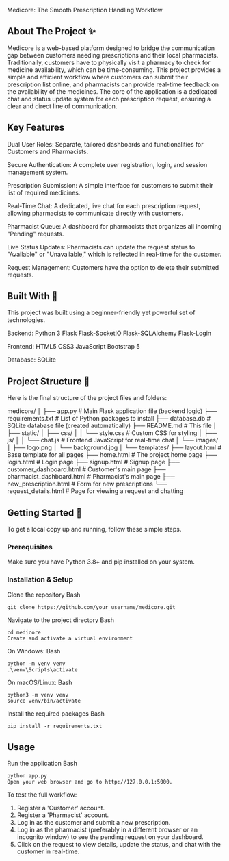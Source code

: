 Medicore: The Smooth Prescription Handling Workflow

## About The Project ✨
Medicore is a web-based platform designed to bridge the communication gap between customers needing prescriptions and their local pharmacists. Traditionally, customers have to physically visit a pharmacy to check for medicine availability, which can be time-consuming. This project provides a simple and efficient workflow where customers can submit their prescription list online, and pharmacists can provide real-time feedback on the availability of the medicines.
The core of the application is a dedicated chat and status update system for each prescription request, ensuring a clear and direct line of communication.

## Key Features
Dual User Roles: Separate, tailored dashboards and functionalities for Customers and Pharmacists.

Secure Authentication: A complete user registration, login, and session management system.

Prescription Submission: A simple interface for customers to submit their list of required medicines.

Real-Time Chat: A dedicated, live chat for each prescription request, allowing pharmacists to communicate directly with customers.

Pharmacist Queue: A dashboard for pharmacists that organizes all incoming "Pending" requests.

Live Status Updates: Pharmacists can update the request status to "Available" or "Unavailable," which is reflected in real-time for the customer.

Request Management: Customers have the option to delete their submitted requests.

## Built With 🧪
This project was built using a beginner-friendly yet powerful set of technologies.

Backend:
Python 3
Flask
Flask-SocketIO
Flask-SQLAlchemy
Flask-Login

Frontend:
HTML5
CSS3
JavaScript
Bootstrap 5

Database:
SQLite

## Project Structure 📂
Here is the final structure of the project files and folders:

medicore/
│
├── app.py              # Main Flask application file (backend logic)
├── requirements.txt    # List of Python packages to install
├── database.db         # SQLite database file (created automatically)
├── README.md           # This file
│
├── static/
│   ├── css/
│   │   └── style.css   # Custom CSS for styling
│   ├── js/
│   │   └── chat.js     # Frontend JavaScript for real-time chat
│   └── images/
│       ├── logo.png
│       └── background.jpg
│
└── templates/
    ├── layout.html             # Base template for all pages
    ├── home.html               # The project home page
    ├── login.html              # Login page
    ├── signup.html             # Signup page
    ├── customer_dashboard.html   # Customer's main page
    ├── pharmacist_dashboard.html # Pharmacist's main page
    ├── new_prescription.html   # Form for new prescriptions
    └── request_details.html    # Page for viewing a request and chatting
## Getting Started 🚀
To get a local copy up and running, follow these simple steps.

### Prerequisites
Make sure you have Python 3.8+ and pip installed on your system.

### Installation & Setup
Clone the repository
Bash
```
git clone https://github.com/your_username/medicore.git
```
Navigate to the project directory
Bash
```
cd medicore
Create and activate a virtual environment
```
On Windows:
Bash
```
python -m venv venv
.\venv\Scripts\activate
```
On macOS/Linux:
Bash
```
python3 -m venv venv
source venv/bin/activate
```
Install the required packages
Bash
```
pip install -r requirements.txt
```
## Usage
Run the application
Bash
```
python app.py
Open your web browser and go to http://127.0.0.1:5000.
```
To test the full workflow:
1. Register a 'Customer' account.
2. Register a 'Pharmacist' account.
3. Log in as the customer and submit a new prescription.
4. Log in as the pharmacist (preferably in a different browser or an incognito window) to see the pending request on your dashboard.
5. Click on the request to view details, update the status, and chat with the customer in real-time.
